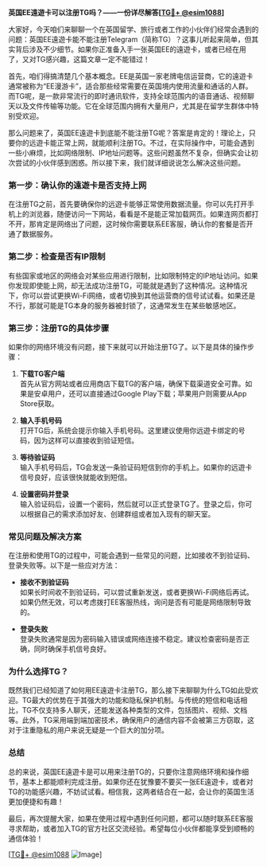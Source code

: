 **英国EE遠遊卡可以注册TG吗？——一份详尽解答[[TG💪+ @esim1088](https://t.me/s/esim1088)]**

大家好，今天咱们来聊聊一个在英国留学、旅行或者工作的小伙伴们经常会遇到的问题：英国EE遠遊卡能不能注册Telegram（简称TG）？这事儿听起来简单，但其实背后涉及不少细节。如果你正准备入手一张英国EE的遠遊卡，或者已经在用了，又对TG感兴趣，这篇文章一定不能错过！

首先，咱们得搞清楚几个基本概念。EE是英国一家老牌电信运营商，它的遠遊卡通常被称为“EE漫游卡”，适合那些经常需要在英国境内使用流量和通话的人群。而TG呢，是一款非常流行的即时通讯软件，支持全球范围内的语音通话、视频聊天以及文件传输等功能。它在全球范围内拥有大量用户，尤其是在留学生群体中特别受欢迎。

那么问题来了，英国EE遠遊卡到底能不能注册TG呢？答案是肯定的！理论上，只要你的远遊卡能正常上网，就能顺利注册TG。不过，在实际操作中，可能会遇到一些小麻烦，比如网络限制、IP地址问题等。这些问题虽然不复杂，但确实会让初次尝试的小伙伴感到困惑。所以接下来，我们就详细说说怎么解决这些问题。

### **第一步：确认你的遠遊卡是否支持上网**
在注册TG之前，首先要确保你的远遊卡能够正常使用数据流量。你可以先打开手机上的浏览器，随便访问一下网站，看看是不是能正常加载网页。如果连网页都打不开，那肯定是网络出了问题，这时候你需要联系EE客服，确认你的套餐是否开通了数据服务。

### **第二步：检查是否有IP限制**
有些国家或地区的网络会对某些应用进行限制，比如限制特定的IP地址访问。如果你发现即使能上网，却无法成功注册TG，可能就是遇到了这种情况。这种情况下，你可以尝试更换Wi-Fi网络，或者切换到其他运营商的信号试试看。如果还是不行，那就可能是TG本身的服务器被封锁了，这通常发生在某些敏感地区。

### **第三步：注册TG的具体步骤**
如果你的网络环境没有问题，接下来就可以开始注册TG了。以下是具体的操作步骤：

1. **下载TG客户端**  
   首先从官方网站或者应用商店下载TG的客户端，确保下载渠道安全可靠。如果是安卓用户，还可以直接通过Google Play下载；苹果用户则需要从App Store获取。

2. **输入手机号码**  
   打开TG后，系统会提示你输入手机号码。这里建议使用你远遊卡绑定的号码，因为这样可以直接收到验证短信。

3. **等待验证码**  
   输入手机号码后，TG会发送一条验证码短信到你的手机上。如果你的远遊卡信号良好，应该很快就能收到短信。

4. **设置密码并登录**  
   输入验证码后，设置一个密码，然后就可以正式登录TG了。登录之后，你可以根据自己的需求添加好友、创建群组或者加入现有的聊天室。

### **常见问题及解决方案**
在注册和使用TG的过程中，可能会遇到一些常见的问题，比如接收不到验证码、登录失败等。以下是一些应对方法：

- **接收不到验证码**  
  如果长时间收不到验证码，可以尝试重新发送，或者更换Wi-Fi网络后再试。如果仍然无效，可以考虑拨打EE客服热线，询问是否有可能是网络限制导致的。

- **登录失败**  
  登录失败通常是因为密码输入错误或网络连接不稳定。建议检查密码是否正确，同时确保手机信号良好。

### **为什么选择TG？**
既然我们已经知道了如何用EE遠遊卡注册TG，那么接下来聊聊为什么TG如此受欢迎。TG最大的优势在于其强大的功能和隐私保护机制。与传统的短信和电话相比，TG不仅支持多人聊天，还能发送各种类型的文件，包括图片、视频、文档等。此外，TG采用端到端加密技术，确保用户的通信内容不会被第三方窃取，这对于注重隐私的用户来说无疑是一个巨大的加分项。

### **总结**
总的来说，英国EE遠遊卡是可以用来注册TG的，只要你注意网络环境和操作细节，基本上都能顺利完成注册。如果你还在犹豫要不要买一张EE遠遊卡，或者对TG的功能感兴趣，不妨试试看。相信我，这两者结合在一起，会让你的英国生活更加便捷和有趣！

最后，再次提醒大家，如果在使用过程中遇到任何问题，都可以随时联系EE客服寻求帮助，或者加入TG的官方社区交流经验。希望每位小伙伴都能享受到顺畅的通信体验！

[[TG💪+ @esim1088](https://t.me/s/esim1088) ![Image](https://i.postimg.cc/4NQfJmqS/Snipaste-2025-05-13-00-14-12.png)]